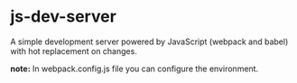 # js-dev-server
A simple development server powered by JavaScript (webpack and babel) with hot replacement on changes.

**note:** In webpack.config.js file you can configure the environment.
